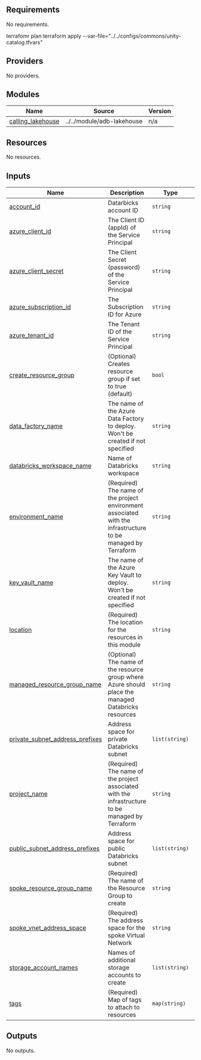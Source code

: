 <!-- BEGIN_TF_DOCS -->
## Requirements

No requirements.

terrafomr plan
terraform apply --var-file="../../configs/commons/unity-catalog.tfvars"

## Providers

No providers.

## Modules

| Name | Source | Version |
|------|--------|---------|
| <a name="module_calling_lakehouse"></a> [calling\_lakehouse](#module\_calling\_lakehouse) | ../../module/adb-lakehouse | n/a |

## Resources

No resources.

## Inputs

| Name | Description | Type | Default | Required |
|------|-------------|------|---------|:--------:|
| <a name="input_account_id"></a> [account\_id](#input\_account\_id) | Datarbicks account ID | `string` | n/a | yes |
| <a name="input_azure_client_id"></a> [azure\_client\_id](#input\_azure\_client\_id) | The Client ID (appId) of the Service Principal | `string` | n/a | yes |
| <a name="input_azure_client_secret"></a> [azure\_client\_secret](#input\_azure\_client\_secret) | The Client Secret (password) of the Service Principal | `string` | n/a | yes |
| <a name="input_azure_subscription_id"></a> [azure\_subscription\_id](#input\_azure\_subscription\_id) | The Subscription ID for Azure | `string` | n/a | yes |
| <a name="input_azure_tenant_id"></a> [azure\_tenant\_id](#input\_azure\_tenant\_id) | The Tenant ID of the Service Principal | `string` | n/a | yes |
| <a name="input_create_resource_group"></a> [create\_resource\_group](#input\_create\_resource\_group) | (Optional) Creates resource group if set to true (default) | `bool` | `true` | no |
| <a name="input_data_factory_name"></a> [data\_factory\_name](#input\_data\_factory\_name) | The name of the Azure Data Factory to deploy. Won't be created if not specified | `string` | `""` | no |
| <a name="input_databricks_workspace_name"></a> [databricks\_workspace\_name](#input\_databricks\_workspace\_name) | Name of Databricks workspace | `string` | n/a | yes |
| <a name="input_environment_name"></a> [environment\_name](#input\_environment\_name) | (Required) The name of the project environment associated with the infrastructure to be managed by Terraform | `string` | n/a | yes |
| <a name="input_key_vault_name"></a> [key\_vault\_name](#input\_key\_vault\_name) | The name of the Azure Key Vault to deploy. Won't be created if not specified | `string` | `""` | no |
| <a name="input_location"></a> [location](#input\_location) | (Required) The location for the resources in this module | `string` | n/a | yes |
| <a name="input_managed_resource_group_name"></a> [managed\_resource\_group\_name](#input\_managed\_resource\_group\_name) | (Optional) The name of the resource group where Azure should place the managed Databricks resources | `string` | `""` | no |
| <a name="input_private_subnet_address_prefixes"></a> [private\_subnet\_address\_prefixes](#input\_private\_subnet\_address\_prefixes) | Address space for private Databricks subnet | `list(string)` | n/a | yes |
| <a name="input_project_name"></a> [project\_name](#input\_project\_name) | (Required) The name of the project associated with the infrastructure to be managed by Terraform | `string` | n/a | yes |
| <a name="input_public_subnet_address_prefixes"></a> [public\_subnet\_address\_prefixes](#input\_public\_subnet\_address\_prefixes) | Address space for public Databricks subnet | `list(string)` | n/a | yes |
| <a name="input_spoke_resource_group_name"></a> [spoke\_resource\_group\_name](#input\_spoke\_resource\_group\_name) | (Required) The name of the Resource Group to create | `string` | n/a | yes |
| <a name="input_spoke_vnet_address_space"></a> [spoke\_vnet\_address\_space](#input\_spoke\_vnet\_address\_space) | (Required) The address space for the spoke Virtual Network | `string` | n/a | yes |
| <a name="input_storage_account_names"></a> [storage\_account\_names](#input\_storage\_account\_names) | Names of additional storage accounts to create | `list(string)` | `[]` | no |
| <a name="input_tags"></a> [tags](#input\_tags) | (Required) Map of tags to attach to resources | `map(string)` | n/a | yes |

## Outputs

No outputs.
<!-- END_TF_DOCS -->

